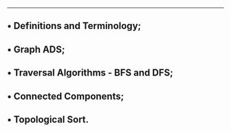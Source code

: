 -----------------------------------------------------------
• Definitions and Terminology;
-----------------------------------------------------------
• Graph ADS;
-----------------------------------------------------------
• Traversal Algorithms - BFS and DFS;
-----------------------------------------------------------
• Connected Components;
-----------------------------------------------------------
• Topological Sort.
-----------------------------------------------------------
